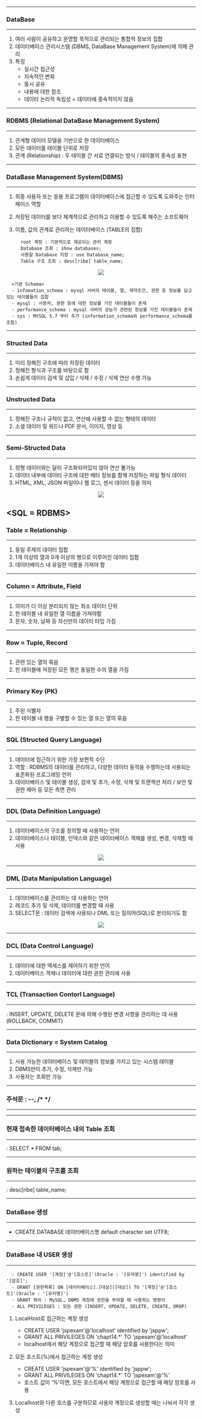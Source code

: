 -----
### DataBase
----
1. 여러 사람이 공유하고 운영할 목적으로 관리되는 통합적 정보의 집합
2. 데이터베이스 관리시스템 (DBMS, DataBase Management System)에 의해 관리
3. 특징
   - 실시간 접근성
   - 지속적인 변화
   - 동시 공유
   - 내용에 대한 참조
   - 데이터 논리적 독립성 = 데이터에 종속적이지 않음

-----
### RDBMS (Relational DataBase Management System)
----
1. 관계형 데이터 모델을 기반으로 한 데이터베이스
2. 모든 데이터를 테이블 단위로 저장
3. 관계 (Relationship) : 두 테이블 간 서로 연결되는 방식 / 테이블의 종속성 표현

-----
### DataBase Management System(DBMS)
----
1. 최종 사용자 또는 응용 프로그램이 데이터베이스에 접근할 수 있도록 도와주는 인터페이스 역할
2. 저장된 데이터를 보다 체계적으로 관리하고 이용할 수 있도록 해주는 소프트웨어
3. 이름, 값의 관계로 관리하는 데이터베이스 (TABLE의 집합)

         root 계정 : 기본적으로 제공되는 관리 계정
         Database 조회 : show databases;
         사용할 Database 지정 : use Database_name;
         Table 구조 조회 : desc[ribe] table_name;
<div align = "center">
<img src="https://github.com/sooyounghan/Web/assets/34672301/d44f70a5-aec5-47cb-a35e-0c8b98e6e5bb">
</div>   

      <기본 Schema>
      - infomation_schema : mysql 서버의 테이블, 열, 제약조건, 권한 등 정보를 담고 있는 테이블들의 집합
      - mysql : 사용자, 권한 등에 대한 정보를 가진 테이블들이 존재
      - performance_schema : mysql 서버의 성능가 관련된 정보를 가진 테이블들이 존재
      - sys : MYSQL 5.7 부터 추가 (information_schema와 performance_schema를 조합)
      
-----
### Structed Data
----
1. 미리 정해진 구조에 따라 저장된 데이터
2. 정해진 형식과 구조를 바탕으로 함
3. 손쉽게 데이터 검색 및 삽입 / 삭제 / 수정 / 삭제 연산 수행 가능

-----
### Unstructed Data
----
1. 정해진 구조나 규칙이 없고, 연산에 사용할 수 없는 형태의 데이터
2. 소셜 데이터 및 워드나 PDF 문서, 이미지, 영상 등

-----
### Semi-Structed Data
----
1. 정형 데이터와는 달리 구조화되어있지 않아 연산 불가능
2. 데이터 내부에 데이터 구조에 대한 메타 정보를 함께 저장하는 파일 형식 데이터
3. HTML, XML, JSON 파일이나 웹 로그, 센서 데이터 등을 의미

<div align = "center">
<img src="https://github.com/sooyounghan/Web/assets/34672301/abb38eae-ac68-4e1b-9ea8-7acaed72282e">
</div>   

<SQL = RDBMS>
-----
### Table = Relationship
----
1. 동일 주제의 데이터 집합
2. 1개 이상의 열과 0개 이상의 행으로 이루어진 데이터 집합
3. 데이터베이스 내 유일한 이름을 가져야 함

-----
### Column = Attribute, Field
----
1. 의미가 더 이상 분리되지 않는 최소 데이터 단위
2. 한 테이블 내 유일한 열 이름을 가져야함
3. 문자, 숫자, 날짜 등 자신만의 데이터 타입 가짐

-----
### Row = Tuple, Record
----
1. 관련 있는 열의 묶음
2. 한 테이블에 저장된 모든 행은 동일한 수의 열을 가짐

-----
### Primary Key (PK)
----
1. 주된 식별자
2. 한 테이블 내 행을 구별할 수 있는 열 또는 열의 묶음

-----
### SQL (Structed Query Language)
----
1. 데이터에 접근하기 위한 가장 보편적 수단
2. 역할 : RDBMS의 데이터를 관리하고, 다양한 데이터 동작을 수행하는데 사용되는 표준화된 프로그래밍 언어
3. 데이터베이스 및 테이블 생성, 검색 및 추가, 수정, 삭제 및 트랜잭션 처리 / 보안 및 권한 제어 등 모든 측면 관리

-----
### DDL (Data Definition Language)
----
1. 데이터베이스의 구조를 정의할 때 사용하는 언어
2. 데이터베이스나 테이블, 인덱스와 같은 데이터베이스 객체를 생성, 변경, 삭제할 때 사용
<div align = "center">
<img src="https://github.com/sooyounghan/Web/assets/34672301/bcc38aa6-0a91-4ccf-bd0f-c33be0d4abe9">
</div>   

-----
### DML (Data Manipulation Language)
----
1. 데이터베이스를 관리하는 데 사용하는 언어
2. 레코드 추가 및 삭제, 데이터를 변경할 때 사용
3. SELECT문 : 데이터 검색에 사용되나 DML 또는 질의어(SQL)로 분리되기도 함

<div align = "center">
<img src="https://github.com/sooyounghan/Web/assets/34672301/6b69e0cc-c00c-4a08-af0d-40b41542f6e6">
</div>   

-----
### DCL (Data Control Language)
----
1. 데이터에 대한 액세스를 제어하기 위한 언어
2. 데이터베이스 객체나 데이터에 대한 권한 관리에 사용

-----
### TCL (Transaction Contorl Language)
----
: INSERT, UPDATE, DELETE 문에 의해 수행된 변경 사항을 관리하는 데 사용 (ROLLBACK, COMMIT)

-----
### Data Dictionary = System Catalog
-----
1. 사용 가능한 데이터베이스 및 테이블의 정보를 가지고 있는 시스템 테이블
2. DBMS만이 추가, 수정, 삭제만 가능
3. 사용자는 조회만 가능

-----
### 주석문 : --, /* */ 
-----

-----
### 현재 접속한 데이터베이스 내의 Table 조회
-----
: SELECT * FROM tab;

-----
### 원하는 테이블의 구조를 조회
-----
: desc[ribe] table_name;

-----
### DataBase 생성
-----
- CREATE DATABASE 데이터베이스명 default character set UTF8;

-----
### DataBase 내 USER 생성
-----
      - CREATE USER '[계정]'@'[호스트]'(Oracle : '[유저명]') identified by '[암호]';
      - GRANT [권한목록] ON [데이터베이스].[대상]([대상]) TO '[계정]'@'[호스트]'(Oracle : '[유저명]')
      - GRANT 쿼리 : MySQL, DBMS 계정에 권한을 부여할 때 사용하는 명령어
      - ALL PRIVILEGES : 모든 권한 (INSERT, UPDATE, DELETE, CREATE, DROP)
1. LocalHost로 접근하는 계정 생성
   - CREATE USER 'jspexam'@'localhost' identified by 'jsppw';
   - GRANT ALL PRIVILEGES ON 'chapt14.*' TO 'jspexam'@'localhost'
   - localhost에서 해당 계정으로 접근할 때 해당 암호를 사용한다는 의미
     
2. 모든 호스트(%)에서 접근하는 계정 생성
   - CREATE USER 'jspexam'@'%' identified by 'jsppw';
   - GRANT ALL PRIVILEGES ON 'chapt14.*' TO 'jspexam'@'%'
   - 호스트 값이 '%'이면, 모든 호스트에서 해당 계정으로 접근할 때 해당 암호를 사용

3. Localhost와 다른 호스를 구분하므로 사용자 계정으로 생성할 때는 나눠서 각각 생성
